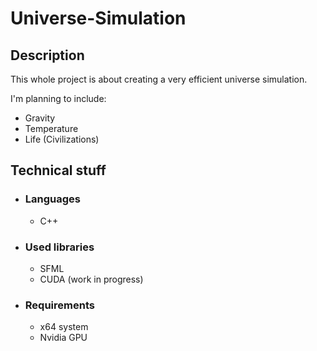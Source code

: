 # Universe-Simulation
## Description
This whole project is about creating a very efficient universe simulation. 

I'm planning to include:
- Gravity
- Temperature
- Life (Civilizations)

## Technical stuff
- ### Languages
  - C++
- ### Used libraries
  - SFML 
  - CUDA (work in progress) 
- ### Requirements 
  - x64 system
  - Nvidia GPU
